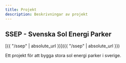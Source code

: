 ```yaml
---
title: Projekt
description: Beskrivningar av projekt
---
```


## SSEP - Svenska Sol Energi Parker
[{{ "/ssep" | absolute_url }}]({{ "/ssep" | absolute_url }})

Ett projekt för att bygga stora sol energi parker i sverige.


